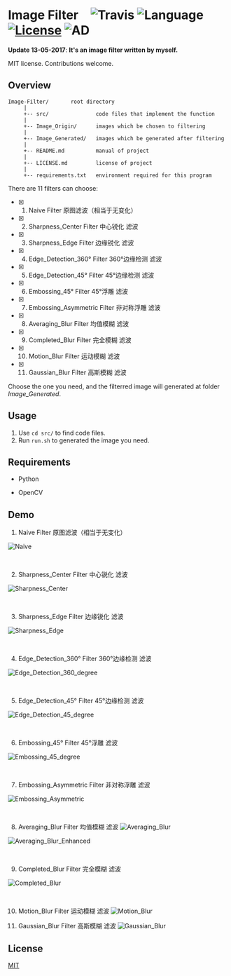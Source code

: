 # Image Filter　![Travis](https://img.shields.io/travis/rust-lang/rust/master.svg) ![Language](https://img.shields.io/badge/language-Python-orange.svg) [![License](https://img.shields.io/badge/license-MIT-blue.svg)](./LICENSE.md) ![AD](https://img.shields.io/badge/东半球最好的-图像滤波器-pink.svg)
 
__Update 13-05-2017__:   __It's an image filter written by myself.__

MIT license. Contributions welcome.

## Overview

	Image-Filter/       root directory
	     |
	     +-- src/               code files that implement the function
	     |
	     +-- Image_Origin/      images which be chosen to filtering
	     |
	     +-- Image_Generated/   images which be generated after filtering
	     |
	     +-- README.md          manual of project
	     |
	     +-- LICENSE.md         license of project
	     |
	     +-- requirements.txt   environment required for this program

There are 11 filters can choose:

- [x] 1. Naive Filter  原图滤波（相当于无变化）
- [x] 2. Sharpness_Center Filter  中心锐化 滤波
- [x] 3. Sharpness_Edge Filter  边缘锐化 滤波
- [x] 4. Edge_Detection_360° Filter  360°边缘检测 滤波
- [x] 5. Edge_Detection_45° Filter  45°边缘检测 滤波
- [x] 6. Embossing_45° Filter  45°浮雕 滤波
- [x] 7. Embossing_Asymmetric Filter  非对称浮雕 滤波
- [x] 8. Averaging_Blur Filter  均值模糊 滤波
- [x] 9. Completed_Blur Filter  完全模糊 滤波
- [x] 10. Motion_Blur Filter  运动模糊 滤波
- [x] 11. Gaussian_Blur Filter  高斯模糊 滤波

Choose the one you need, and the filterred image will generated at folder *Image_Generated*.

## Usage 

1. Use ```cd src/``` to find code files.
2. Run ```run.sh``` to generated the image you need.

## Requirements

   * Python

   * OpenCV

## Demo



1. Naive Filter  原图滤波（相当于无变化）

![Naive](https://github.com/JNingWei/Image-Filter/blob/master/Image_Generated/Naive.jpg)

<br>

2. Sharpness_Center Filter  中心锐化 滤波

![Sharpness_Center](https://github.com/JNingWei/Image-Filter/blob/master/Image_Generated/Sharpness_Center.jpg)

<br>

3. Sharpness_Edge Filter  边缘锐化 滤波

![Sharpness_Edge](https://github.com/JNingWei/Image-Filter/blob/master/Image_Generated/Sharpness_Edge.jpg)

<br>

4. Edge_Detection_360° Filter  360°边缘检测 滤波

![Edge_Detection_360_degree](https://github.com/JNingWei/Image-Filter/blob/master/Image_Generated/Edge_Detection_360_degree.jpg)


<br>

5. Edge_Detection_45° Filter  45°边缘检测 滤波

![Edge_Detection_45_degree](https://github.com/JNingWei/Image-Filter/blob/master/Image_Generated/Edge_Detection_45_degree.jpg)

<br>

6. Embossing_45° Filter  45°浮雕 滤波

![Embossing_45_degree](https://github.com/JNingWei/Image-Filter/blob/master/Image_Generated/Embossing_45_degree.jpg)

<br>

7. Embossing_Asymmetric Filter  非对称浮雕 滤波

![Embossing_Asymmetric](https://github.com/JNingWei/Image-Filter/blob/master/Image_Generated/Embossing_Asymmetric.jpg)

<br>

8. Averaging_Blur Filter  均值模糊 滤波
![Averaging_Blur](https://github.com/JNingWei/Image-Filter/blob/master/Image_Generated/Averaging_Blur.jpg)

![Averaging_Blur_Enhanced](https://github.com/JNingWei/Image-Filter/blob/master/Image_Generated/Averaging_Blur_Enhanced.jpg)

<br>

9. Completed_Blur Filter  完全模糊 滤波

![Completed_Blur](https://github.com/JNingWei/Image-Filter/blob/master/Image_Generated/Completed_Blur.jpg)

<br>

10. Motion_Blur Filter  运动模糊 滤波
![Motion_Blur](https://github.com/JNingWei/Image-Filter/blob/master/Image_Generated/Motion_Blur.jpg)

11. Gaussian_Blur Filter  高斯模糊 滤波
![Gaussian_Blur](https://github.com/JNingWei/Image-Filter/blob/master/Image_Generated/Gaussian_Blur.jpg)

## License

[MIT](https://github.com/parnec/Image_Algorithm_Toolbox/blob/master/LICENSE.md)
